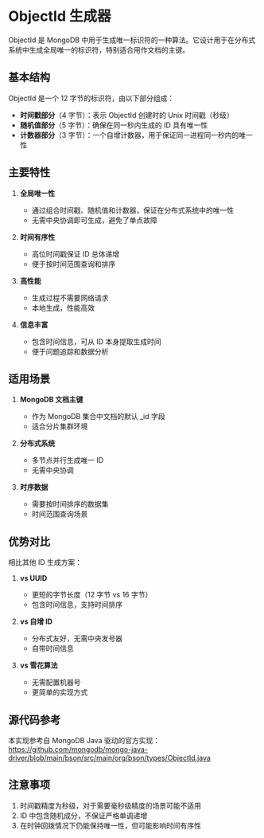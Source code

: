 # ObjectId 生成器

ObjectId 是 MongoDB 中用于生成唯一标识符的一种算法。它设计用于在分布式系统中生成全局唯一的标识符，特别适合用作文档的主键。

## 基本结构

ObjectId 是一个 12 字节的标识符，由以下部分组成：

- **时间戳部分**（4 字节）：表示 ObjectId 创建时的 Unix 时间戳（秒级）
- **随机值部分**（5 字节）：确保在同一秒内生成的 ID 具有唯一性
- **计数器部分**（3 字节）：一个自增计数器，用于保证同一进程同一秒内的唯一性

## 主要特性

1. **全局唯一性**

   - 通过组合时间戳、随机值和计数器，保证在分布式系统中的唯一性
   - 无需中央协调即可生成，避免了单点故障

2. **时间有序性**

   - 高位时间戳保证 ID 总体递增
   - 便于按时间范围查询和排序

3. **高性能**

   - 生成过程不需要网络请求
   - 本地生成，性能高效

4. **信息丰富**
   - 包含时间信息，可从 ID 本身提取生成时间
   - 便于问题追踪和数据分析

## 适用场景

1. **MongoDB 文档主键**

   - 作为 MongoDB 集合中文档的默认 \_id 字段
   - 适合分片集群环境

2. **分布式系统**

   - 多节点并行生成唯一 ID
   - 无需中央协调

3. **时序数据**
   - 需要按时间排序的数据集
   - 时间范围查询场景

## 优势对比

相比其他 ID 生成方案：

1. **vs UUID**

   - 更短的字节长度（12 字节 vs 16 字节）
   - 包含时间信息，支持时间排序

2. **vs 自增 ID**

   - 分布式友好，无需中央发号器
   - 自带时间信息

3. **vs 雪花算法**
   - 无需配置机器号
   - 更简单的实现方式

## 源代码参考

本实现参考自 MongoDB Java 驱动的官方实现：
https://github.com/mongodb/mongo-java-driver/blob/main/bson/src/main/org/bson/types/ObjectId.java

## 注意事项

1. 时间戳精度为秒级，对于需要毫秒级精度的场景可能不适用
2. ID 中包含随机成分，不保证严格单调递增
3. 在时钟回拨情况下仍能保持唯一性，但可能影响时间有序性
